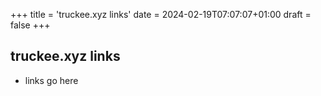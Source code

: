 +++
title = 'truckee.xyz links'
date = 2024-02-19T07:07:07+01:00
draft = false
+++

## truckee.xyz links

* links go here
